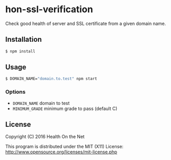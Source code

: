 hon-ssl-verification
====================

Check good health of server and SSL certificate from a given domain name.

Installation
------------

```bash
$ npm install
```

Usage
-----

```bash
$ DOMAIN_NAME="domain.to.test" npm start
```

### Options

* ```DOMAIN_NAME``` domain to test
* ```MINIMUM_GRADE``` minimum grade to pass (default C)

License
-------

Copyright (C) 2016 Health On the Net

This program is distributed under the MIT (X11) License: http://www.opensource.org/licenses/mit-license.php
